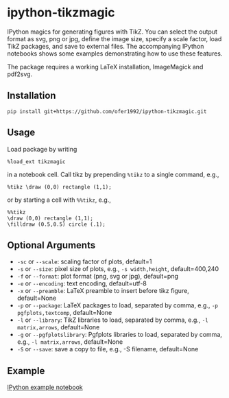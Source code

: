 # ipython-tikzmagic

IPython magics for generating figures with TikZ. You can select the output format as svg, png or jpg, define the image size, specify a scale factor, load TikZ packages, and save to external files. The accompanying IPython notebooks shows some examples demonstrating how to use these features.

The package requires a working LaTeX installation, ImageMagick and pdf2svg.

## Installation

```pip install git+https://github.com/ofer1992/ipython-tikzmagic.git```

## Usage

Load package by writing
```
%load_ext tikzmagic
```
in a notebook cell.
Call tikz by prepending `%tikz` to a single command, e.g.,
```
%tikz \draw (0,0) rectangle (1,1);
```
or by starting a cell with `%%tikz`, e.g.,
```
%%tikz
\draw (0,0) rectangle (1,1);
\filldraw (0.5,0.5) circle (.1);
```

## Optional Arguments

- `-sc` or `--scale`: scaling factor of plots, default=1
- `-s` or `--size`: pixel size of plots, e.g., `-s width,height`, default=400,240
- `-f` or `--format`: plot format (png, svg or jpg), default=png
- `-e` or `--encoding`: text encoding, default=utf-8
- `-x` or `--preamble`: LaTeX preamble to insert before tikz figure, default=None
- `-p` or `--package`: LaTeX packages to load, separated by comma, e.g., `-p pgfplots,textcomp`, default=None
- `-l` or `--library`: TikZ libraries to load, separated by comma, e.g., `-l matrix,arrows`, default=None
- `-g` or `--pgfplotslibrary`: Pgfplots libraries to load, separated by comma, e.g., `-l matrix,arrows`, default=None
- `-S` or `--save`: save a copy to file, e.g., -S filename, default=None

## Example

[IPython example notebook](tikzmagic_test.ipynb)
